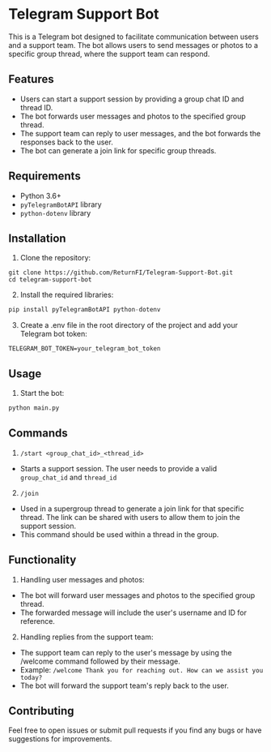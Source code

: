 # Telegram Support Bot
This is a Telegram bot designed to facilitate communication between users and a support team. The bot allows users to send messages or photos to a specific group thread, where the support team can respond.

## Features

- Users can start a support session by providing a group chat ID and thread ID.
- The bot forwards user messages and photos to the specified group thread.
- The support team can reply to user messages, and the bot forwards the responses back to the user.
- The bot can generate a join link for specific group threads.

## Requirements

- Python 3.6+
- `pyTelegramBotAPI` library
- `python-dotenv` library

## Installation
1. Clone the repository:
``` shell
git clone https://github.com/ReturnFI/Telegram-Support-Bot.git
cd telegram-support-bot
```

2. Install the required libraries:
```python
pip install pyTelegramBotAPI python-dotenv
```

3. Create a .env file in the root directory of the project and add your Telegram bot token:
```
TELEGRAM_BOT_TOKEN=your_telegram_bot_token
```

## Usage
1. Start the bot:
```python
python main.py
```

## Commands
1. `/start <group_chat_id>_<thread_id>`
 - Starts a support session. The user needs to provide a valid `group_chat_id` and `thread_id`
2. `/join`
 - Used in a supergroup thread to generate a join link for that specific thread. The link can be shared with users to allow them to join the support session.
 - This command should be used within a thread in the group.

## Functionality

1. Handling user messages and photos:
- The bot will forward user messages and photos to the specified group thread.
- The forwarded message will include the user's username and ID for reference.
2. Handling replies from the support team:
- The support team can reply to the user's message by using the /welcome command followed by their message.
- Example: `/welcome Thank you for reaching out. How can we assist you today?`
- The bot will forward the support team's reply back to the user.

## Contributing
Feel free to open issues or submit pull requests if you find any bugs or have suggestions for improvements.

